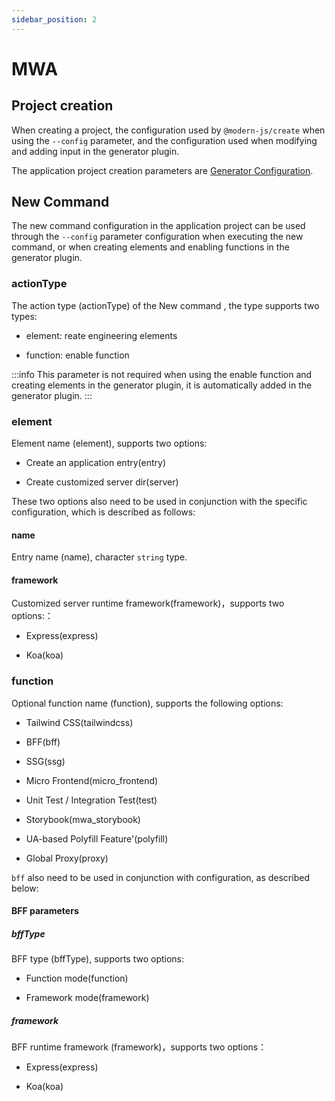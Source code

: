 ```yaml
---
sidebar_position: 2
---
```


# MWA

## Project creation

When creating a project, the configuration used by `@modern-js/create` when using the `--config` parameter, and the configuration used when modifying and adding input in the generator plugin.

The application project creation parameters are [Generator Configuration](/docs/guides/topic-detail/generator/config/common).

## New Command

The new command configuration in the application project can be used through the `--config` parameter configuration when executing the new command, or when creating elements and enabling functions in the generator plugin.

### actionType

The action type (actionType) of the New command , the type supports two types:

- element: reate engineering elements

- function: enable function

:::info
This parameter is not required when using the enable function and creating elements in the generator plugin, it is automatically added in the generator plugin.
:::

### element

Element name (element), supports two options:

- Create an application entry(entry)

- Create customized server dir(server)

These two options also need to be used in conjunction with the specific configuration, which is described as follows:

#### name

Entry name (name), character `string` type.

#### framework

Customized server runtime framework(framework)，supports two options:：

- Express(express)

- Koa(koa)

### function

Optional function name (function), supports the following options:

- Tailwind CSS(tailwindcss)

- BFF(bff)

- SSG(ssg)

- Micro Frontend(micro_frontend)

- Unit Test / Integration Test(test)

- Storybook(mwa_storybook)

- UA-based Polyfill Feature'(polyfill)

- Global Proxy(proxy)

`bff` also need to be used in conjunction with configuration, as described below:

#### BFF parameters

##### bffType

BFF type (bffType), supports two options:

- Function mode(function)

- Framework mode(framework)

##### framework

BFF runtime framework (framework)，supports two options：

- Express(express)

- Koa(koa)
